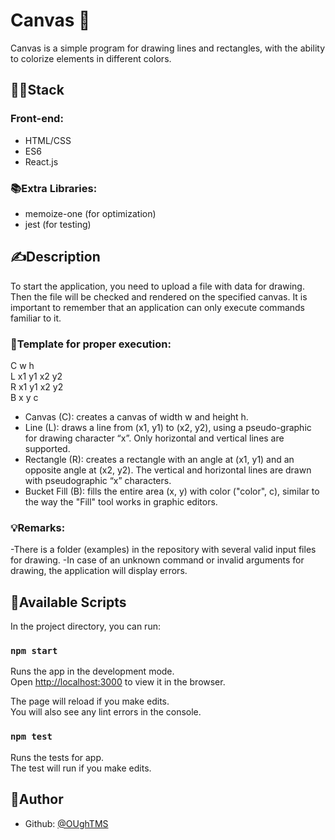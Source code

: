 # Canvas 🎨

Canvas is a simple program for drawing lines and rectangles, with the ability to colorize elements in different colors.

## 👨‍💻Stack

### Front-end:

- HTML/CSS
- ES6
- React.js

### 📚Extra Libraries:

- memoize-one (for optimization)
- jest (for testing)

## ✍️Description

To start the application, you need to upload a file with data for drawing. Then the file will be checked and rendered on the specified canvas. It is important to remember that an application can only execute commands familiar to it.

### 📌Template for proper execution:

C w h<br>
L x1 y1 x2 y2<br>
R x1 y1 x2 y2<br>
B x y c<br>

- Canvas (C): creates a canvas of width w and height h.
- Line (L): draws a line from (x1, y1) to (x2, y2), using a pseudo-graphic for drawing character “x”. Only horizontal and vertical lines are supported.
- Rectangle (R): creates a rectangle with an angle at (x1, y1) and an opposite angle at (x2, y2). The vertical and horizontal lines are drawn with pseudographic “x” characters.
- Bucket Fill (B): fills the entire area (x, y) with color ("color", c), similar to the way the "Fill" tool works in graphic editors.

### 💡Remarks:

-There is a folder (examples) in the repository with several valid input files for drawing.
-In case of an unknown command or invalid arguments for drawing, the application will display errors.

## 👀Available Scripts

In the project directory, you can run:

### `npm start`

Runs the app in the development mode.<br>
Open [http://localhost:3000](http://localhost:3000) to view it in the browser.

The page will reload if you make edits.<br>
You will also see any lint errors in the console.

### `npm test`

Runs the tests for app.<br>
The test will run if you make edits.

## 🛀Author
- Github: [@OUghTMS](https://github.com/OUghTMS) 
